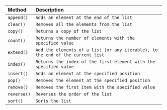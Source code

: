 |   Method   |                Description               | 
| :--------- | :----------------------------------------| 
|  `append()`| `Adds an element at the end of the list` |
|  `clear()` | `Removes all the elements from the list` |
|  `copy()`  | `Returns a copy of the list` |
|  `count()` | `Returns the number of elements with the specified value` |
|  `extend()`| `Add the elements of a list (or any iterable), to the end of the current list` |
|  `index()` | `Returns the index of the first element with the specified value` |
|  `insert()`| `Adds an element at the specified position` |
|   `pop()`  | `Removes the element at the specified position` |
| `remove()` | `Removes the first item with the specified value` |
| `reverse()`| `Reverses the order of the list` |
|  `sort()`  | `Sorts the list` |
